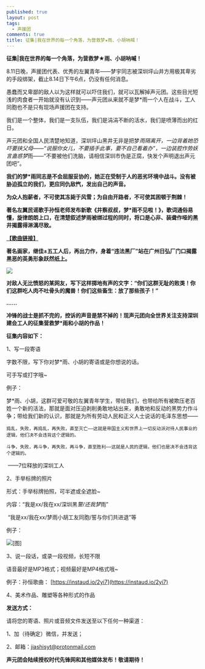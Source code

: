 ```yaml
---
published: true
layout: post
tags:
  - 声援团
comments: true
title: 征集|我在世界的每一个角落，为营救梦★雨、小胡呐喊！
---
```


**征集|我在世界的每一个角落，为营救梦★雨、小胡呐喊！**


8.11日晚，声援团代表、优秀的左翼青年——梦宇同志被深圳坪山井方用极其卑劣的手段绑架，截止8.14日下午6点，仍没有任何消息。


愚蠢而又卑鄙的敌人以为这样就可以吓住我们，就可以瓦解掉声元团。这些目光短浅的肉食者一开始就没有认识到——声元团从来就不是梦*雨一个人在战斗，工人同胞也不是只有现场声援团在支持。


我们是一个整体，我们是一支队伍，我们是涓涓不断的活水，我们是喷薄而出的红日。


声元团和全国人民清楚地知道，深圳坪山黑井无非是把梦*雨隔离开，一边背着她恐吓要挟父母——“说服你女儿，不要插手此事，要不自己看着办”，一边装腔作势妖言蛊惑梦*雨——“不要被他们洗脑，请相信深圳市伪是正腐，快发个声明退出声元团吧”。


**我们的梦\*雨同志是不会屈服妥协的，她正在受制于人的恶劣环境中战斗。没有被胁迫孤立的我们，更应同仇敌忾，发出自己的声音。**


**为众人抱薪者，不可使其冻毙于风雪；为自由开路者，不可使其困顿于荆棘！**


**著名左翼民谣歌手孙恒老师发布新歌《井察叔叔，梦\*雨不见啦！》，歌词通俗易懂，旋律朗朗上口，在清楚叙述梦雨被绑过程的同时，将口是心非、装聋作哑的黑井揭露得淋漓尽致。**


[**【歌曲链接】**](https://zcps01.github.io/shcg/)


**著名画家，继佳±五工人后，再出力作，身着“违法黑厂”站在广州日弘厂门口揭露黑恶的英勇形象跃然纸上。**


![](http://wx3.sinaimg.cn/mw690/0060lm7Tly1fu9ckifi4gj31kw1nsb29.jpg)


**对敌人无比愤怒的某网友，写下这样掷地有声的文字：“你们这群无耻的败类！你们这群吃人肉不吐骨头的魔兽！你们这些畜生：放了那些孩子！”**


**……**


**冲锋的战士是抓不完的，控诉的声音是禁不掉的！现声元团向全世界关注支持深圳建会工人的征集营救梦\*雨和小胡的作品！**


**征集内容如下：**

1、写一段寄语

字数不限，写下你对梦*雨、小胡的寄语或是你想说的话。

可手写或打字哦~

例子：

梦*雨、小胡，这群可爱可敬的左翼青年学生，带给我们，也带给所有被欺压老百姓一个新的活法，那就是面对压迫剥削勇敢地站出来，勇敢地和反动的黑势力作斗争；带给我们新的认识，那就是为所有劳动人民和正义人士说话的毛泽东思想——

```
捣乱，失败，再捣乱，再失败，直至灭亡——这就是帝国主义和世界上一切反动派对待人民事业的逻辑，他们决不会违背这个逻辑的。

斗争，失败，再斗争，再失败，再斗争，直至胜利——这就是人民的逻辑，他们也是决不会违背这个逻辑的。
```

​                                                                                                                                                       ——7位释放的深圳工人


2、手举标牌的照片

形式：手举标牌拍照，可半遮或全遮脸~

内容：“我是xx/我在xx/深圳黑*警/还我梦*雨”

​      “我是xx/我在xx/梦雨小胡工友同胞/誓与你们共进退”等

例子：

![**[图]**](http://wx3.sinaimg.cn/mw690/0060lm7Tly1fu9ck1dat0j30ml0audqi.jpg)


3、说一段话，或录一段视频，长短不限

语音最好是MP3格式；视频最好是MP4格式哦~

例子：孙恒歌曲： [https://instaud.io/2yi7](https://instaud.io/2yi7)


4、美术作品、雕塑等各种形式的作品

 

**发送方式：**

请将您的寄语、照片或音频文件发送至以下任何一种渠道：

1、加（待确定）微信，并发送；

2、邮箱：[jiashisyt@protonmail.com](mailto:epochpioneer01@gmail.com)

**声元团会陆续授权时代先锋网和其他媒体发布！敬请期待！**